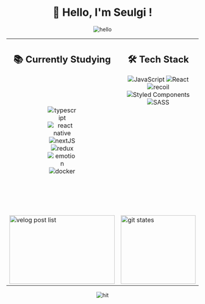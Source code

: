 <div align='center'>
<p>
 <h1 align='center'> 👋 Hello, I'm Seulgi ! </h1>
 <div align='center'>
  <img alt='hello' src="https://user-images.githubusercontent.com/97112697/194694742-33ebc154-977e-4be2-8ef9-103ffbc4afec.png">
 </div>
</p>
<table width="100%" cellpadding="0">
  <tr style="padding: 0">
    <td valign="top" align="center" width="50%">
     <h2>📚 Currently Studying</h2>
     <div style="margin: 100">
      <img alt="typescript" src="https://img.shields.io/badge/typescript-%23007ACC.svg?style=flat&logo=typescript&logoColor=white"/>
      <img alt="react native" src="https://img.shields.io/badge/react_native-%2320232a.svg?style=flat&logo=react&logoColor=%2361DAFB"/>
      <img alt="nextJS" src="https://img.shields.io/badge/Next-black?style=flat&logo=next.js&logoColor=white"/>
      <img alt="redux" src="https://img.shields.io/badge/redux-%23593d88.svg?style=flat&logo=redux&logoColor=white"/>
      <img alt="emotion" src="https://img.shields.io/badge/EMOTION-100000?style=flat&logo=styled-components&logoColor=white&labelColor=c43bac&color=c43bac"/>
      <img alt="docker" src="https://img.shields.io/badge/docker-%230db7ed.svg?style=flat&logo=docker&logoColor=white"/>    
     </div>
    </td>
    <td valign="top" align="center" width="50%">
     <h2> 🛠 Tech Stack </h2>
     <div>
      <img alt="JavaScript" src="https://img.shields.io/badge/javascript-%23323330.svg?style=flat&logo=javascript&logoColor=%23F7DF1E"/>
      <img alt="React" src="https://img.shields.io/badge/react-%2320232a.svg?style=flat&logo=react&logoColor=%2361DAFB"/>
      <img alt="recoil" src="https://img.shields.io/badge/recoil-100000?style=flat&logo=redux&logoColor=white&labelColor=3577E5&color=3577E5"/>
      <!-- <img alt="HTML5" src="https://img.shields.io/badge/html5-%23E34F26.svg?style=flat&logo=html5&logoColor=white"/>
      <img alt="CSS3" src="https://img.shields.io/badge/css3-%231572B6.svg?style=flat&logo=css3&logoColor=white"/> --!>
      <img alt="Styled Components" src="https://img.shields.io/badge/styled--components-DB7093?style=flat&logo=styled-components&logoColor=white"/>
      <img alt="SASS" src="https://img.shields.io/badge/SASS-hotpink.svg?style=flat&logo=SASS&logoColor=white"/>
     </div>
    </td>
  </tr>
  <tr>
   <td>
    <div height="500">
     <a href="https://velog.io/@devseulgi" target="_blank">
      <img height="180" width="100%" alt="velog post list" src="https://velog-readme-stats.vercel.app/api/list?name=devseulgi"/>
     </a>
    </div>
   </td>
   <td>
    <div>
     <a href="https://github.com/DevSeulgi?tab=repositories" target="_blank">
      <img height="180" width="100%" alt="git states" src="http://github-readme-streak-stats.herokuapp.com?user=DevSeulgi&hide_border=false&date_format=%5BY%20%5DM%20j"/>
     </a>
     </div>
   </td>
  </tr>
</table>
<p>
  <img alt="hit" src="https://hits.seeyoufarm.com/api/count/incr/badge.svg?url=https%3A%2F%2Fgithub.com%2FDevSeulgi&count_bg=%23BBBBBB&title_bg=%23CCCCCC&icon=github.svg&icon_color=%23E7E7E7&title=&edge_flat=false">
</p>
</div>

<!-- - ✉️ **`E-mail`** DevSeulgi209@gmail.com
- 📚 **`Blog`** [velog.io/@devseulgi](https://velog.io/@devseulgi)
- 👩‍🎤 <em>**`Portfolio as designer...`** [seulgi.cargo.site](https://seulgi.cargo.site)</em> --!>

<!-- <img height="200" src="https://github-readme-stats.vercel.app/api/top-langs/?username=DevSeulgi&show_icons=true&hide_border=true&title_color=004386&icon_color=004386&layout=compact"/> --!>

<!-- [![Solved.ac
프로필](http://mazassumnida.wtf/api/mini/generate_badge?boj=devseulgi209)](https://solved.ac/devseulgi209)
[![Velog's GitHub stats](https://velog-readme-stats.vercel.app/api?name=devseulgi&hide_border=true)](https://velog.io/@devseulgi)
[![Solved.ac Profile](http://mazassumnida.wtf/api/v2/generate_badge?boj=devseulgi209)](https://solved.ac/devseulgi209/) -->
